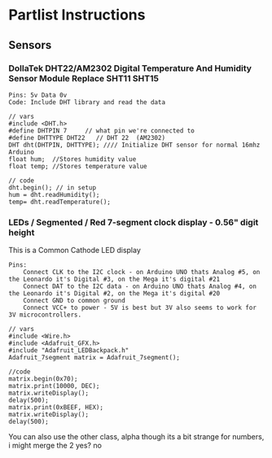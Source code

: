 # Partlist Instructions

## Sensors

### DollaTek DHT22/AM2302 Digital Temperature And Humidity Sensor Module Replace SHT11 SHT15 

```
Pins: 5v Data 0v
Code: Include DHT library and read the data
```
```
// vars
#include <DHT.h>
#define DHTPIN 7     // what pin we're connected to
#define DHTTYPE DHT22   // DHT 22  (AM2302)
DHT dht(DHTPIN, DHTTYPE); //// Initialize DHT sensor for normal 16mhz Arduino
float hum;  //Stores humidity value
float temp; //Stores temperature value

// code
dht.begin(); // in setup
hum = dht.readHumidity();
temp= dht.readTemperature();
```

### LEDs / Segmented / Red 7-segment clock display - 0.56" digit height

This is a Common Cathode LED display

```
Pins: 
    Connect CLK to the I2C clock - on Arduino UNO thats Analog #5, on the Leonardo it's Digital #3, on the Mega it's digital #21
    Connect DAT to the I2C data - on Arduino UNO thats Analog #4, on the Leonardo it's Digital #2, on the Mega it's digital #20
    Connect GND to common ground
    Connect VCC+ to power - 5V is best but 3V also seems to work for 3V microcontrollers.
```
```
// vars
#include <Wire.h> 
#include <Adafruit_GFX.h>
#include "Adafruit_LEDBackpack.h"
Adafruit_7segment matrix = Adafruit_7segment();

//code
matrix.begin(0x70);
matrix.print(10000, DEC);
matrix.writeDisplay();
delay(500);
matrix.print(0xBEEF, HEX);
matrix.writeDisplay();
delay(500);
```

You can also use the other class, alpha though its a bit strange for numbers, i might merge the 2 yes? no
